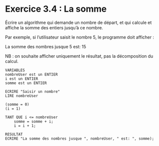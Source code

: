 # Exercice 3.4 : La somme

Écrire un algorithme qui demande un nombre de départ, et qui calcule et affiche la somme des entiers jusqu’à ce nombre.

Par exemple, si l’utilisateur saisit le nombre 5, le programme doit afficher :

La somme des nombres jusque 5 est: 15

NB : on souhaite afficher uniquement le résultat, pas la décomposition du calcul.

```
VARIABLES
nombreUser est un ENTIER
i est un ENTIER
somme est un ENTIER

ECRIRE "Saisir un nombre"
LIRE nombreUser

(somme = 0)
(i = 1)

TANT QUE i <= nombreUser
	somme = somme + i;
	i = i + 1;
	
RESULTAT	
ECRIRE "La somme des nombres jusque ", nombreUser, " est: ", somme);
```